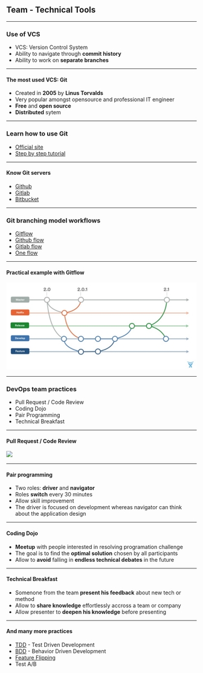 ## Team - Technical Tools

----

### Use of VCS

* VCS: Version Control System
* Ability to navigate through **commit history**
* Ability to work on **separate branches**

----

#### The most used VCS: Git

* Created in **2005** by **Linus Torvalds**
* Very popular amongst opensource and professional IT engineer
* **Free** and **open source**
* **Distributed** sytem

----

### Learn how to use Git

* [Official site](https://git-scm.com/book/en/v2)
* [Step by step tutorial](https://www.atlassian.com/git/tutorials/what-is-git)

----

#### Know Git servers

* [Github](https://github.com/)
* [Gitlab](https://about.gitlab.com/)
* [Bitbucket](https://bitbucket.org)

----

### Git branching model workflows

* [Gitflow](https://nvie.com/posts/a-successful-git-branching-model/)
* [Github flow](https://guides.github.com/introduction/flow/)
* [Gitlab flow](https://docs.gitlab.com/ee/workflow/gitlab_flow.html)
* [One flow](http://endoflineblog.com/oneflow-a-git-branching-model-and-workflow)

----

#### Practical example with Gitflow
<img src="images/gitflow.png" style="background:none; border:none; box-shadow:none;"/>

----

### DevOps team practices

* Pull Request / Code Review
* Coding Dojo
* Pair Programming
* Technical Breakfast

----

#### Pull Request / Code Review
<img src="images/pull-request.png" style="background:none; border:none; box-shadow:none;"/>

----

#### Pair programming

* Two roles: **driver** and **navigator**
* Roles **switch** every 30 minutes
* Allow skill improvement
* The driver is focused on development whereas navigator can think about the application design

----

#### Coding Dojo

* **Meetup** with people interested in resolving programation challenge
* The goal is to find the **optimal solution** chosen by all participants
* Allow to **avoid** falling in **endless technical debates** in the future

----

#### Technical Breakfast

* Somenone from the team **present his feedback** about new tech or method
* Allow to **share knowledge** effortlessly accross a team or company
* Allow presenter to **deepen his knowledge** before presenting

----

#### And many more practices

* [TDD](https://medium.com/javascript-scene/tdd-changed-my-life-5af0ce099f80) - Test Driven Development
* [BDD](https://cucumber.io/docs/bdd/overview/) - Behavior Driven Development
* [Feature Flipping](https://martinfowler.com/articles/feature-toggles.html)
* Test A/B
